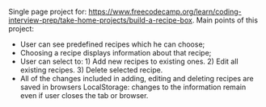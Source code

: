 Single page project for: https://www.freecodecamp.org/learn/coding-interview-prep/take-home-projects/build-a-recipe-box.
Main points of this project:
- User can see predefined recipes which he can choose;
- Choosing a recipe displays information about that recipe;
- User can select to: 1) Add new recipes to existing ones. 2) Edit all existing recipes. 3) Delete selected recipe.
- All of the changes included in adding, editing and deleting recipes are saved in browsers LocalStorage: changes to the information remain even if user closes the tab or browser.
